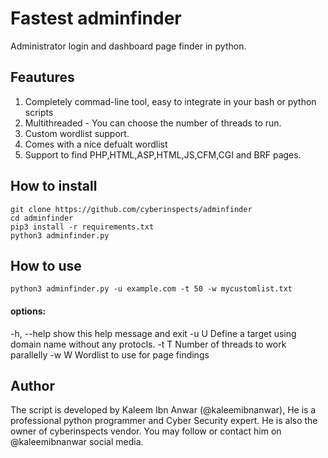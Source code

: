 # Fastest adminfinder
Administrator login and dashboard page finder in python.
## Feautures
1. Completely commad-line tool, easy to integrate in your bash or python scripts
2. Multithreaded - You can choose the number of threads to run.
3. Custom wordlist support.
4. Comes with a nice defualt wordlist
5. Support to find PHP,HTML,ASP,HTML,JS,CFM,CGI and BRF pages.
## How to install
```
git clone https://github.com/cyberinspects/adminfinder
cd adminfinder
pip3 install -r requirements.txt
python3 adminfinder.py
```
## How to use
```
python3 adminfinder.py -u example.com -t 50 -w mycustomlist.txt
```
#### options:
  -h, --help  show this help message and exit
  -u U        Define a target using domain name without any protocls.
  -t T        Number of threads to work parallelly
  -w W        Wordlist to use for page findings
## Author
The script is developed by Kaleem Ibn Anwar (@kaleemibnanwar), He is a professional python programmer and Cyber Security expert. He is also the owner of cyberinspects vendor. You may follow or contact him on @kaleemibnanwar social media.

